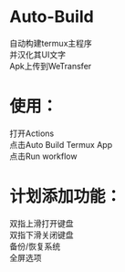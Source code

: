 # Auto-Build
自动构建termux主程序   
并汉化其UI文字   
Apk上传到WeTransfer   

# 使用：  
  打开Actions  
  点击Auto Build Termux App  
  点击Run workflow  

# 计划添加功能：
  双指上滑打开键盘  
  双指下滑关闭键盘  
  备份/恢复系统  
  全屏选项  
